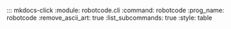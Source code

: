 ::: mkdocs-click
    :module: robotcode.cli
    :command: robotcode
    :prog_name: robotcode
    :remove_ascii_art: true
    :list_subcommands: true
    :style: table
